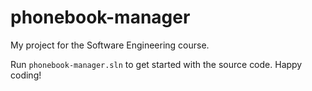 # phonebook-manager
My project for the Software Engineering course.

Run ```phonebook-manager.sln``` to get started with the source code. Happy coding!
